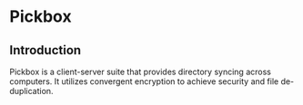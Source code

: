 # Pickbox
## Introduction
Pickbox is a client-server suite that provides directory syncing across computers. It utilizes convergent encryption to achieve security and file de-duplication.
